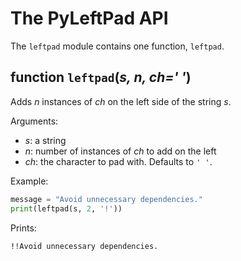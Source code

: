 # The PyLeftPad API

The `leftpad` module contains one function, `leftpad`.

## function `leftpad`(*s, n, ch=' '*)

Adds *n* instances of *ch* on the left side of the string *s*.

Arguments:
- *s*: a string
- *n*: number of instances of *ch* to add on the left
- *ch*: the character to pad with. Defaults to `' '`.

Example:

```py
message = "Avoid unnecessary dependencies."
print(leftpad(s, 2, '!'))
```

Prints:

```
!!Avoid unnecessary dependencies.
```
